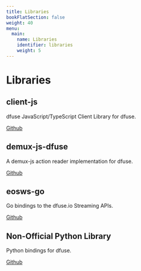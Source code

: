 ```yaml
---
title: Libraries
bookFlatSection: false
weight: 40
menu:
  main:
    name: Libraries
    identifier: libraries
    weight: 5
---
```


# Libraries

## client-js

dfuse JavaScript/TypeScript Client Library for dfuse.

[Github](https://github.com/dfuse-io/client-js)

## demux-js-dfuse

A demux-js action reader implementation for dfuse.

[Github](https://github.com/dfuse-io/demux-js-dfuse)

## eosws-go

Go bindings to the dfuse.io Streaming APIs.

[Github](https://github.com/dfuse-io/eosws-go)

## Non-Official Python Library

Python bindings for dfuse.

[Github](https://github.com/th3ch33s3/dfuse-python)